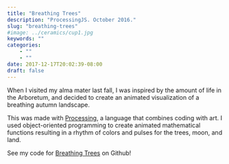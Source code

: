 ```yaml
---
title: "Breathing Trees"
description: "ProcessingJS. October 2016."
slug: "breathing-trees"
#image: ../ceramics/cup1.jpg
keywords: ""
categories:
    - ""
    - ""
date: 2017-12-17T20:02:39-08:00
draft: false
---
```

When I visited my alma mater last fall, I was inspired by the amount of life in the Arboretum, and decided to create an animated visualization of a breathing autumn landscape.

This was made with <a href="http://processingjs.org/">Processing</a>, a language that combines coding with art. I used object-oriented programming to create animated mathematical functions resulting in a rhythm of colors and pulses for the trees, moon, and land.

See my code for <a href="https://github.com/theflowong/trippy_trees">Breathing Trees</a> on Github!


<canvas class="processing-canvas" data-processing-sources="img/processing/trippy_trees_total.pde" alt="Processing Canvas" width="100%"></canvas>
